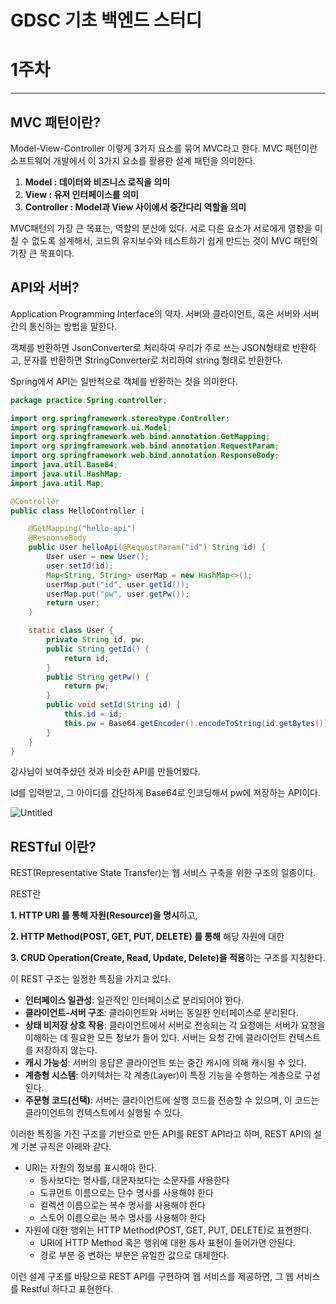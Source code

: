 # GDSC 기초 백엔드 스터디

# 1주차

---

## MVC 패턴이란?

Model-View-Controller 이렇게 3가지 요소를 묶어 MVC라고 한다. MVC 패턴이란 소프트웨어 개발에서 이 3가지 요소를 활용한 설계 패턴을 의미한다.

1. **Model : 데이터와 비즈니스 로직을 의미**
2. **View : 유저 인터페이스를 의미**
3. **Controller : Model과 View 사이에서 중간다리 역할을 의미**

MVC패턴의 가장 큰 목표는, 역할의 분산에 있다. 서로 다른 요소가 서로에게 영향을 미칠 수 없도록 설계해서, 코드의 유지보수와 테스트하기 쉽게 만드는 것이 MVC 패턴의 가장 큰 목표이다.

## API와 서버?

Application Programming Interface의 약자. 서버와 클라이언트, 혹은 서버와 서버간의 통신하는 방법을 말한다.

객체를 반환하면 JsonConverter로 처리하여 우리가 주로 쓰는 JSON형태로 반환하고, 문자를 반환하면 StringConverter로 처리하여 string 형태로 반환한다.

Spring에서 API는 일반적으로 객체를 반환하는 것을 의미한다.

```java
package practice.Spring.controller;

import org.springframework.stereotype.Controller;
import org.springframework.ui.Model;
import org.springframework.web.bind.annotation.GetMapping;
import org.springframework.web.bind.annotation.RequestParam;
import org.springframework.web.bind.annotation.ResponseBody;
import java.util.Base64;
import java.util.HashMap;
import java.util.Map;

@Controller
public class HelloController {

    @GetMapping("hello-api")
    @ResponseBody
    public User helloApi(@RequestParam("id") String id) {
        User user = new User();
        user.setId(id);
        Map<String, String> userMap = new HashMap<>();
        userMap.put("id", user.getId());
        userMap.put("pw", user.getPw());
        return user;
    }

    static class User {
        private String id, pw;
        public String getId() {
            return id;
        }
        public String getPw() {
            return pw;
        }
        public void setId(String id) {
            this.id = id;
            this.pw = Base64.getEncoder().encodeToString(id.getBytes());
        }
    }
}
```

강사님이 보여주셨던 것과 비슷한 API를 만들어봤다.

Id를 입력받고, 그 아이디를 간단하게 Base64로 인코딩해서 pw에 저장하는 API이다.

![Untitled](GDSC%20%E1%84%80%E1%85%B5%E1%84%8E%E1%85%A9%20%E1%84%87%E1%85%A2%E1%86%A8%E1%84%8B%E1%85%A6%E1%86%AB%E1%84%83%E1%85%B3%20%E1%84%89%E1%85%B3%E1%84%90%E1%85%A5%E1%84%83%E1%85%B5%204ea4088d409944b9852f8125fdad4c80/Untitled.png)

## RESTful 이란?

REST(Representative State Transfer)는 웹 서비스 구축을 위한 구조의 일종이다. 

REST란 

**1. HTTP URI 를 통해 자원(Resource)을 명시**하고, 

**2. HTTP Method(POST, GET, PUT, DELETE) 를 통해** 해당 자원에 대한 

**3. CRUD Operation(Create, Read, Update, Delete)을 적용**하는 구조를 지칭한다.

이 REST 구조는 일정한 특징을 가지고 있다.

- **인터페이스 일관성**: 일관적인 인터페이스로 분리되어야 한다.
- **클라이언트-서버 구조**: 클라이언트와 서버는 동일한 인터페이스로 분리된다.
- **상태 비저장 상호 작용**: 클라이언트에서 서버로 전송되는 각 요청에는 서버가 요청을 이해하는 데 필요한 모든 정보가 들어 있다. 서버는 요청 간에 클라이언트 컨텍스트를 저장하지 않는다.
- **캐시 가능성**: 서버의 응답은 클라이언트 또는 중간 캐시에 의해 캐시될 수 있다.
- **계층형 시스템**: 아키텍처는 각 계층(Layer)이 특정 기능을 수행하는 계층으로 구성된다.
- **주문형 코드(선택)**: 서버는 클라이언트에 실행 코드를 전송할 수 있으며, 이 코드는 클라이언트의 컨텍스트에서 실행될 수 있다.

이러한 특징을 가진 구조를 기반으로 만든 API를 REST API라고 하며, REST API의 설계 기본 규칙은 아래와 같다.

- URI는 자원의 정보를 표시해야 한다.
    - 동사보다는 명사를, 대문자보다는 소문자를 사용한다
    - 도큐먼트 이름으로는 단수 명사를 사용해야 한다
    - 컬렉션 이름으로는 복수 명사를 사용해야 한다
    - 스토어 이름으로는 복수 명사를 사용해야 한다
- 자원에 대한 행위는 HTTP Method(POST, GET, PUT, DELETE)로 표현한다.
    - URI에 HTTP Method 혹은 행위에 대한 동사 표현이 들어가면 안된다.
    - 경로 부분 중 변하는 부분은 유일한 값으로 대체한다.

이런 설계 구조를 바탕으로 REST API를 구현하여 웹 서비스를 제공하면, 그 웹 서비스를 Restful 하다고 표현한다.